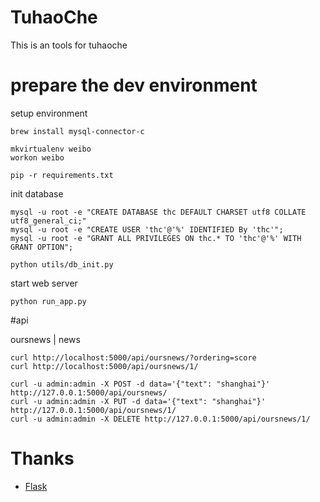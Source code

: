 # TuhaoChe

This is an tools for tuhaoche

# prepare the dev environment

setup environment

    brew install mysql-connector-c

    mkvirtualenv weibo
    workon weibo

    pip -r requirements.txt

init database

    mysql -u root -e "CREATE DATABASE thc DEFAULT CHARSET utf8 COLLATE utf8_general_ci;"
    mysql -u root -e "CREATE USER 'thc'@'%' IDENTIFIED By 'thc'";
    mysql -u root -e "GRANT ALL PRIVILEGES ON thc.* TO 'thc'@'%' WITH GRANT OPTION";

    python utils/db_init.py

start web server

    python run_app.py
    
#api

oursnews | news
    
    curl http://localhost:5000/api/oursnews/?ordering=score
    curl http://localhost:5000/api/oursnews/1/
    
    curl -u admin:admin -X POST -d data='{"text": "shanghai"}' http://127.0.0.1:5000/api/oursnews/
    curl -u admin:admin -X PUT -d data='{"text": "shanghai"}' http://127.0.0.1:5000/api/oursnews/1/
    curl -u admin:admin -X DELETE http://127.0.0.1:5000/api/oursnews/1/

# Thanks

+ [Flask](http://flask.pocoo.org)
